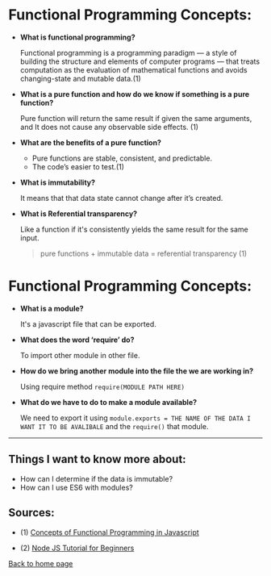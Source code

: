 # **Functional Programming Concepts:**

- **What is functional programming?**

  Functional programming is a programming paradigm — a style of building the structure and elements of computer programs — that treats computation as the evaluation of mathematical functions and avoids changing-state and mutable data.(1)

- **What is a pure function and how do we know if something is a pure function?**

  Pure function will return the same result if given the same arguments, and It does not cause any observable side effects. (1)

- **What are the benefits of a pure function?**

  - Pure functions are stable, consistent, and predictable.
  - The code’s easier to test.(1)

- **What is immutability?**

  It means that that data state cannot change after it’s created.

- **What is Referential transparency?**

  Like a function if it's consistently yields the same result for the same input.

  > pure functions + immutable data = referential transparency (1)

# **Functional Programming Concepts:**

- **What is a module?**

  It's a javascript file that can be exported.

- **What does the word ‘require’ do?**

  To import other module in other file.

- **How do we bring another module into the file the we are working in?**

  Using require method `require(MODULE PATH HERE)`

- **What do we have to do to make a module available?**

  We need to export it using `module.exports = THE NAME OF THE DATA I WANT IT TO BE AVALIBALE`
  and the `require()` that module.

---

## Things I want to know more about:

- How can I determine if the data is immutable?
- How can I use ES6 with modules?

## Sources:

- (1) [Concepts of Functional Programming in Javascript](https://medium.com/the-renaissance-developer/concepts-of-functional-programming-in-javascript-6bc84220d2aa)

- (2) [Node JS Tutorial for Beginners](https://www.youtube.com/watch?v=xHLd36QoS4k)

[Back to home page](../README.md)
